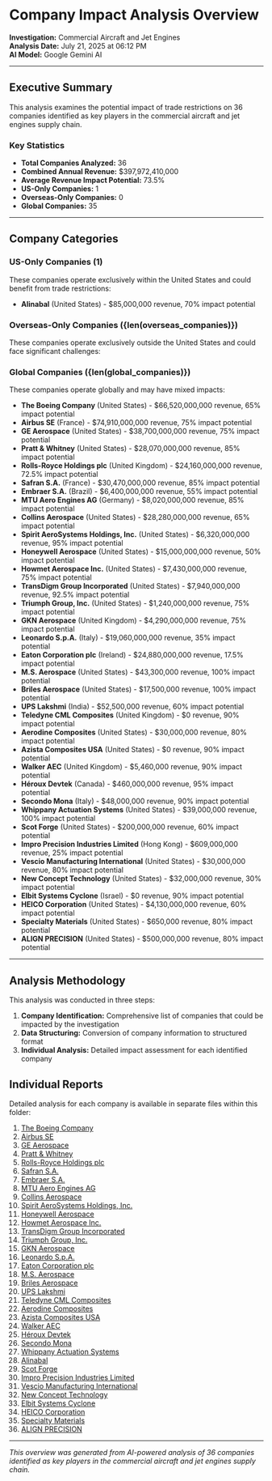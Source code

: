 # Company Impact Analysis Overview

**Investigation:** Commercial Aircraft and Jet Engines  
**Analysis Date:** July 21, 2025 at 06:12 PM  
**AI Model:** Google Gemini AI

---

## Executive Summary

This analysis examines the potential impact of trade restrictions on 36 companies identified as key players in the commercial aircraft and jet engines supply chain.

### Key Statistics

- **Total Companies Analyzed:** 36
- **Combined Annual Revenue:** $397,972,410,000
- **Average Revenue Impact Potential:** 73.5%
- **US-Only Companies:** 1
- **Overseas-Only Companies:** 0
- **Global Companies:** 35

---

## Company Categories

### US-Only Companies (1)

These companies operate exclusively within the United States and could benefit from trade restrictions:

- **Alinabal** (United States) - $85,000,000 revenue, 70% impact potential

### Overseas-Only Companies ({len(overseas_companies)})

These companies operate exclusively outside the United States and could face significant challenges:


### Global Companies ({len(global_companies)})

These companies operate globally and may have mixed impacts:

- **The Boeing Company** (United States) - $66,520,000,000 revenue, 65% impact potential
- **Airbus SE** (France) - $74,910,000,000 revenue, 75% impact potential
- **GE Aerospace** (United States) - $38,700,000,000 revenue, 75% impact potential
- **Pratt & Whitney** (United States) - $28,070,000,000 revenue, 85% impact potential
- **Rolls-Royce Holdings plc** (United Kingdom) - $24,160,000,000 revenue, 72.5% impact potential
- **Safran S.A.** (France) - $30,470,000,000 revenue, 85% impact potential
- **Embraer S.A.** (Brazil) - $6,400,000,000 revenue, 55% impact potential
- **MTU Aero Engines AG** (Germany) - $8,020,000,000 revenue, 85% impact potential
- **Collins Aerospace** (United States) - $28,280,000,000 revenue, 65% impact potential
- **Spirit AeroSystems Holdings, Inc.** (United States) - $6,320,000,000 revenue, 95% impact potential
- **Honeywell Aerospace** (United States) - $15,000,000,000 revenue, 50% impact potential
- **Howmet Aerospace Inc.** (United States) - $7,430,000,000 revenue, 75% impact potential
- **TransDigm Group Incorporated** (United States) - $7,940,000,000 revenue, 92.5% impact potential
- **Triumph Group, Inc.** (United States) - $1,240,000,000 revenue, 75% impact potential
- **GKN Aerospace** (United Kingdom) - $4,290,000,000 revenue, 75% impact potential
- **Leonardo S.p.A.** (Italy) - $19,060,000,000 revenue, 35% impact potential
- **Eaton Corporation plc** (Ireland) - $24,880,000,000 revenue, 17.5% impact potential
- **M.S. Aerospace** (United States) - $43,300,000 revenue, 100% impact potential
- **Briles Aerospace** (United States) - $17,500,000 revenue, 100% impact potential
- **UPS Lakshmi** (India) - $52,500,000 revenue, 60% impact potential
- **Teledyne CML Composites** (United Kingdom) - $0 revenue, 90% impact potential
- **Aerodine Composites** (United States) - $30,000,000 revenue, 80% impact potential
- **Azista Composites USA** (United States) - $0 revenue, 90% impact potential
- **Walker AEC** (United Kingdom) - $5,460,000 revenue, 90% impact potential
- **Héroux Devtek** (Canada) - $460,000,000 revenue, 95% impact potential
- **Secondo Mona** (Italy) - $48,000,000 revenue, 90% impact potential
- **Whippany Actuation Systems** (United States) - $39,000,000 revenue, 100% impact potential
- **Scot Forge** (United States) - $200,000,000 revenue, 60% impact potential
- **Impro Precision Industries Limited** (Hong Kong) - $609,000,000 revenue, 25% impact potential
- **Vescio Manufacturing International** (United States) - $30,000,000 revenue, 80% impact potential
- **New Concept Technology** (United States) - $32,000,000 revenue, 30% impact potential
- **Elbit Systems Cyclone** (Israel) - $0 revenue, 90% impact potential
- **HEICO Corporation** (United States) - $4,130,000,000 revenue, 60% impact potential
- **Specialty Materials** (United States) - $650,000 revenue, 80% impact potential
- **ALIGN PRECISION** (United States) - $500,000,000 revenue, 80% impact potential


---

## Analysis Methodology

This analysis was conducted in three steps:

1. **Company Identification:** Comprehensive list of companies that could be impacted by the investigation
2. **Data Structuring:** Conversion of company information to structured format
3. **Individual Analysis:** Detailed impact assessment for each identified company

## Individual Reports

Detailed analysis for each company is available in separate files within this folder:

01. [The Boeing Company](01_The_Boeing_Company_analysis.md)
02. [Airbus SE](02_Airbus_SE_analysis.md)
03. [GE Aerospace](03_GE_Aerospace_analysis.md)
04. [Pratt & Whitney](04_Pratt__Whitney_analysis.md)
05. [Rolls-Royce Holdings plc](05_Rolls-Royce_Holdings_plc_analysis.md)
06. [Safran S.A.](06_Safran_SA_analysis.md)
07. [Embraer S.A.](07_Embraer_SA_analysis.md)
08. [MTU Aero Engines AG](08_MTU_Aero_Engines_AG_analysis.md)
09. [Collins Aerospace](09_Collins_Aerospace_analysis.md)
10. [Spirit AeroSystems Holdings, Inc.](10_Spirit_AeroSystems_Holdings_Inc_analysis.md)
11. [Honeywell Aerospace](11_Honeywell_Aerospace_analysis.md)
12. [Howmet Aerospace Inc.](12_Howmet_Aerospace_Inc_analysis.md)
13. [TransDigm Group Incorporated](13_TransDigm_Group_Incorporated_analysis.md)
14. [Triumph Group, Inc.](14_Triumph_Group_Inc_analysis.md)
15. [GKN Aerospace](15_GKN_Aerospace_analysis.md)
16. [Leonardo S.p.A.](16_Leonardo_SpA_analysis.md)
17. [Eaton Corporation plc](17_Eaton_Corporation_plc_analysis.md)
18. [M.S. Aerospace](18_MS_Aerospace_analysis.md)
19. [Briles Aerospace](19_Briles_Aerospace_analysis.md)
20. [UPS Lakshmi](20_UPS_Lakshmi_analysis.md)
21. [Teledyne CML Composites](21_Teledyne_CML_Composites_analysis.md)
22. [Aerodine Composites](22_Aerodine_Composites_analysis.md)
23. [Azista Composites USA](23_Azista_Composites_USA_analysis.md)
24. [Walker AEC](24_Walker_AEC_analysis.md)
25. [Héroux Devtek](25_Héroux_Devtek_analysis.md)
26. [Secondo Mona](26_Secondo_Mona_analysis.md)
27. [Whippany Actuation Systems](27_Whippany_Actuation_Systems_analysis.md)
28. [Alinabal](28_Alinabal_analysis.md)
29. [Scot Forge](29_Scot_Forge_analysis.md)
30. [Impro Precision Industries Limited](30_Impro_Precision_Industries_Limited_analysis.md)
31. [Vescio Manufacturing International](31_Vescio_Manufacturing_International_analysis.md)
32. [New Concept Technology](32_New_Concept_Technology_analysis.md)
33. [Elbit Systems Cyclone](33_Elbit_Systems_Cyclone_analysis.md)
34. [HEICO Corporation](34_HEICO_Corporation_analysis.md)
35. [Specialty Materials](35_Specialty_Materials_analysis.md)
36. [ALIGN PRECISION](36_ALIGN_PRECISION_analysis.md)


---

*This overview was generated from AI-powered analysis of 36 companies identified as key players in the commercial aircraft and jet engines supply chain.*
